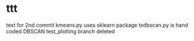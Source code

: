 # ttt
text for 2nd commit
kmeans.py uses sklearn package
txdbscan.py is hand coded DBSCAN
test_plotting branch deleted

